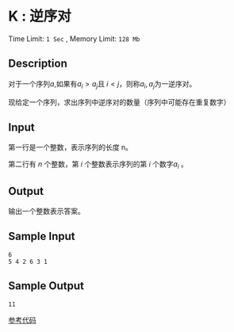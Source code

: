 # K : 逆序对

Time Limit: `1 Sec` ,  Memory Limit: `128 Mb`

## Description

对于一个序列*a*,如果有$a_i > a_j$且 $i < j$，则称$a_i, a_j$为一逆序对。

现给定一个序列，求出序列中逆序对的数量（序列中可能存在重复数字）

## Input

第一行是一个整数，表示序列的长度 n。

第二行有 *n* 个整数，第 *i* 个整数表示序列的第 *i* 个数字$a_i$ 。

## Output

输出一个整数表示答案。

## Sample Input

```
6
5 4 2 6 3 1
```

## Sample Output

```
11
```


[参考代码](../Solution/K.cpp)